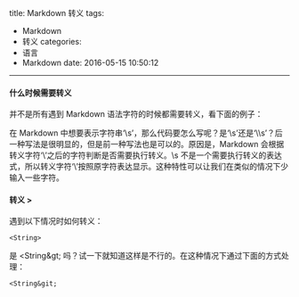 title: Markdown 转义
tags:
  - Markdown
  - 转义
categories:
  - 语言
  - Markdown
date: 2016-05-15 10:50:12
---


#### 什么时候需要转义
并不是所有遇到 Markdown 语法字符的时候都需要转义，看下面的例子：

在 Markdown 中想要表示字符串‘\s’，那么代码要怎么写呢？是‘\s’还是‘\\\s’？后一种写法是很明显的，但是前一种写法也是可以的。原因是，Markdown 会根据转义字符‘\’之后的字符判断是否需要执行转义。\s 不是一个需要执行转义的表达式，所以转义字符‘\’按照原字符表达显示。这种特性可以让我们在类似的情况下少输入一些字符。

<!-- more -->

#### 转义 >

遇到以下情况时如何转义：

    <String>

是 \<String\&gt; 吗？试一下就知道这样是不行的。在这种情况下通过下面的方式处理：

    <String&git;
